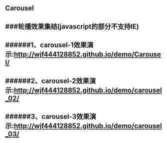 ## Carousel
###轮播效果集结(javascript的部分不支持IE)
----------------
######1、carousel-1效果演示:<a href="http://wjf444128852.github.io/demo/Carousel/index.html" target="_blank">http://wjf444128852.github.io/demo/Carousel/</a>
--------------------
######2、carousel-2效果演示:<a href="http://wjf444128852.github.io/demo/carousel_02/index.html" target="_blank">http://wjf444128852.github.io/demo/carousel_02/</a>
----------------------
######3、carousel-3效果演示:<a href="http://wjf444128852.github.io/demo/carousel_03/index.html" target="_blank">http://wjf444128852.github.io/demo/carousel_03/</a>
----------------------
